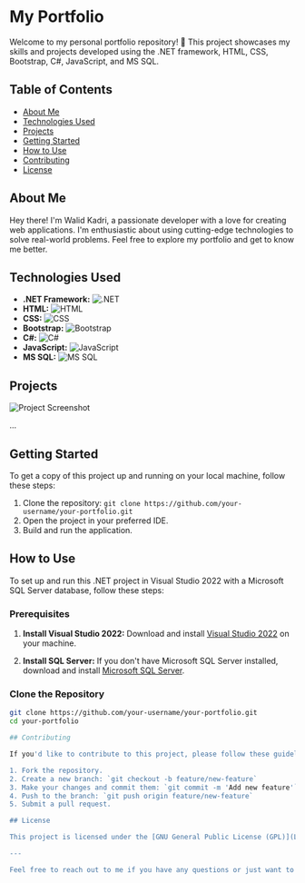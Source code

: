 # My Portfolio

Welcome to my personal portfolio repository! 🚀 This project showcases my skills and projects developed using the .NET framework, HTML, CSS, Bootstrap, C#, JavaScript, and MS SQL.

## Table of Contents

- [About Me](#about-me)
- [Technologies Used](#technologies-used)
- [Projects](#projects)
- [Getting Started](#getting-started)
- [How to Use](#how-to-use)
- [Contributing](#contributing)
- [License](#license)

## About Me

Hey there! I'm Walid Kadri, a passionate developer with a love for creating web applications. I'm enthusiastic about using cutting-edge technologies to solve real-world problems. Feel free to explore my portfolio and get to know me better.

## Technologies Used

- **.NET Framework:** ![.NET](https://img.shields.io/badge/-.NET-512BD4?style=flat-square&logo=.net&logoColor=white)
- **HTML:** ![HTML](https://img.shields.io/badge/-HTML-E34F26?style=flat-square&logo=html5&logoColor=white)
- **CSS:** ![CSS](https://img.shields.io/badge/-CSS-1572B6?style=flat-square&logo=css3&logoColor=white)
- **Bootstrap:** ![Bootstrap](https://img.shields.io/badge/-Bootstrap-563D7C?style=flat-square&logo=bootstrap&logoColor=white)
- **C#:** ![C#](https://img.shields.io/badge/-C%23-239120?style=flat-square&logo=c-sharp&logoColor=white)
- **JavaScript:** ![JavaScript](https://img.shields.io/badge/-JavaScript-F7DF1E?style=flat-square&logo=javascript&logoColor=black)
- **MS SQL:** ![MS SQL](https://img.shields.io/badge/-MS%20SQL-CC2927?style=flat-square&logo=microsoft-sql-server&logoColor=white)


## Projects



![Project Screenshot](path-to-screenshot.png)

...

## Getting Started

To get a copy of this project up and running on your local machine, follow these steps:

1. Clone the repository: `git clone https://github.com/your-username/your-portfolio.git`
2. Open the project in your preferred IDE.
3. Build and run the application.

## How to Use

To set up and run this .NET project in Visual Studio 2022 with a Microsoft SQL Server database, follow these steps:

### Prerequisites

1. **Install Visual Studio 2022:**
   Download and install [Visual Studio 2022](https://visualstudio.microsoft.com/) on your machine.

2. **Install SQL Server:**
   If you don't have Microsoft SQL Server installed, download and install [Microsoft SQL Server](https://www.microsoft.com/en-us/sql-server/sql-server-downloads).

### Clone the Repository

```bash
git clone https://github.com/your-username/your-portfolio.git
cd your-portfolio

## Contributing

If you'd like to contribute to this project, please follow these guidelines:

1. Fork the repository.
2. Create a new branch: `git checkout -b feature/new-feature`
3. Make your changes and commit them: `git commit -m 'Add new feature'`
4. Push to the branch: `git push origin feature/new-feature`
5. Submit a pull request.

## License

This project is licensed under the [GNU General Public License (GPL)](LICENSE.md) - see the [LICENSE.md](LICENSE.md) file for details.

---

Feel free to reach out to me if you have any questions or just want to connect! 😊🚀
